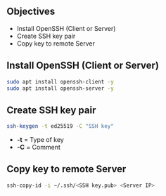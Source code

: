 ## Objectives
- Install OpenSSH (Client or Server)
- Create SSH key pair
- Copy key to remote Server

## Install OpenSSH (Client or Server)
```bash
sudo apt install openssh-client -y
sudo apt install openssh-server -y
```

## Create SSH key pair
```bash
ssh-keygen -t ed25519 -C "SSH key"
```
- **-t** = Type of key 
- **-C** = Comment

## Copy key to remote Server
```bash
ssh-copy-id -i ~/.ssh/<SSH key.pub> <Server IP>
```

